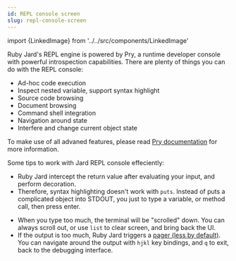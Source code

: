 ```yaml
---
id: REPL console screen
slug: repl-console-screen
---
```


import {LinkedImage} from '../../src/components/LinkedImage'

<LinkedImage link="/img/guides/repl-1.png" alt="REPL console screen"/>

Ruby Jard's REPL engine is powered by Pry, a runtime developer console with powerful introspection capabilities. There are plenty of things you can do with the REPL console:

- Ad-hoc code execution
- Inspect nested variable, support syntax highlight
- Source code browsing
- Document browsing
- Command shell integration
- Navigation around state
- Interfere and change current object state

To make use of all advaned features, please read [Pry documentation](https://github.com/pry/pry) for more information.

Some tips to work with Jard REPL console effeciently:
- Ruby Jard intercept the return value after evaluating your input, and perform decoration.
- Therefore, syntax highlighting doesn't work with `puts`. Instead of puts a complicated object into STDOUT, you just to type a variable, or method call, then press enter.

<LinkedImage link="/img/guides/repl-2.png" alt="Don't use puts"/>

- When you type too much, the terminal will be "scrolled" down. You can always scroll out, or use `list` to clear screen, and bring back the UI.
- If the output is too much, Ruby Jard triggers a [pager (less by default)](https://en.wikipedia.org/wiki/Less_\(Unix\)). You can navigate around the output with `hjkl` key bindings, and `q` to exit, back to the debugging interface.
